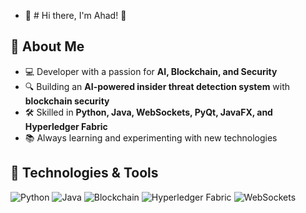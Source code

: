 - 👋 # Hi there, I'm Ahad! 👋

## 🚀 About Me
- 💻 Developer with a passion for **AI, Blockchain, and Security**
- 🔍 Building an **AI-powered insider threat detection system** with **blockchain security**
- 🛠 Skilled in **Python, Java, WebSockets, PyQt, JavaFX, and Hyperledger Fabric**
- 📚 Always learning and experimenting with new technologies

## 🔧 Technologies & Tools
![Python](https://img.shields.io/badge/Python-3776AB?style=for-the-badge&logo=python&logoColor=white)
![Java](https://img.shields.io/badge/Java-ED8B00?style=for-the-badge&logo=openjdk&logoColor=white)
![Blockchain](https://img.shields.io/badge/Blockchain-121D33?style=for-the-badge&logo=ethereum&logoColor=white)
![Hyperledger Fabric](https://img.shields.io/badge/Hyperledger-Fabric-blue?style=for-the-badge)
![WebSockets](https://img.shields.io/badge/WebSockets-0078D7?style=for-the-badge)
<!---
MABDULAHAD-02/MABDULAHAD-02 is a ✨ special ✨ repository because its `README.md` (this file) appears on your GitHub profile.
You can click the Preview link to take a look at your changes.
--->
